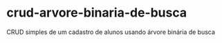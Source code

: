 # crud-arvore-binaria-de-busca

CRUD simples de um cadastro de alunos usando árvore binária de busca
